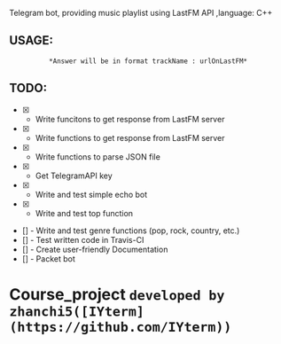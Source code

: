 Telegram bot, providing music playlist using LastFM API ,language: C++
## USAGE:
  ``` To get current to 50 best tracks by LastFM send "/top" command.
            *Answer will be in format trackName : urlOnLastFM*
```
## TODO:
* [x] - Write funcitons to get response from LastFM server
* [x] - Write functions to get response from LastFM server
* [x] - Write functions to parse JSON file
* [x] - Get TelegramAPI key
* [x] - Write and test simple echo bot
* [x] - Write and test top function
* [] - Write and test genre functions (pop, rock, country, etc.)
* [] - Test written code in Travis-CI
* [] - Create user-friendly Documentation
* [] - Packet bot


# Course_project `developed by zhanchi5([IYterm](https://github.com/IYterm))`
